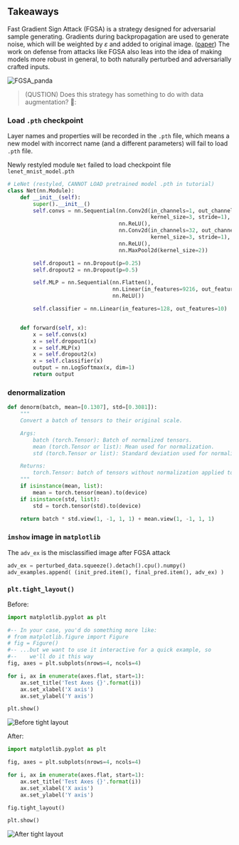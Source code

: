 ## Takeaways

Fast Gradient Sign Attack (FGSA) is a strategy designed for adversarial sample generating. Gradients during backpropagation
are used to generate noise, which will be weighted by $\varepsilon$ and added to original image. ([paper](https://arxiv.org/abs/1412.6572))
The work on defense from attacks like FGSA also leas into the idea of making models more robust in general, 
to both naturally perturbed and adversarially crafted inputs.


![FGSA_panda](https://pytorch.org/tutorials/_images/fgsm_panda_image.png)
> (QUSTION) Does this strategy has something to do with data augmentation? 🤔:


### Load `.pth` checkpoint
Layer names and properties will be recorded in the `.pth` file, which means a new model with incorrect name (and a different parameters) 
will fail to load `.pth` file.


Newly restyled module `Net` failed to load checkpoint file `lenet_mnist_model.pth`
```python
# LeNet (restyled, CANNOT LOAD pretrained model .pth in tutorial)
class Net(nn.Module):
    def __init__(self):
        super().__init__()
        self.convs = nn.Sequential(nn.Conv2d(in_channels=1, out_channels=32,
                                             kernel_size=3, stride=1),
                                   nn.ReLU(),
                                   nn.Conv2d(in_channels=32, out_channels=364,
                                             kernel_size=3, stride=1),
                                   nn.ReLU(),
                                   nn.MaxPool2d(kernel_size=2))

        self.dropout1 = nn.Dropout(p=0.25)
        self.dropout2 = nn.Dropout(p=0.5)

        self.MLP = nn.Sequential(nn.Flatten(),
                                 nn.Linear(in_features=9216, out_features=128),
                                 nn.ReLU())

        self.classifier = nn.Linear(in_features=128, out_features=10)


    def forward(self, x):
        x = self.convs(x)
        x = self.dropout1(x)
        x = self.MLP(x)
        x = self.dropout2(x)
        x = self.classifier(x)
        output = nn.LogSoftmax(x, dim=1)
        return output

```



### denormalization
```python
def denorm(batch, mean=[0.1307], std=[0.3081]):
    """
    Convert a batch of tensors to their original scale.

    Args:
        batch (torch.Tensor): Batch of normalized tensors.
        mean (torch.Tensor or list): Mean used for normalization.
        std (torch.Tensor or list): Standard deviation used for normalization.

    Returns:
        torch.Tensor: batch of tensors without normalization applied to them.
    """
    if isinstance(mean, list):
        mean = torch.tensor(mean).to(device)
    if isinstance(std, list):
        std = torch.tensor(std).to(device)

    return batch * std.view(1, -1, 1, 1) + mean.view(1, -1, 1, 1)

```



### `imshow` image in `matplotlib`
The `adv_ex` is the misclassified image after FGSA attack
```python
adv_ex = perturbed_data.squeeze().detach().cpu().numpy()
adv_examples.append( (init_pred.item(), final_pred.item(), adv_ex) )
```


### `plt.tight_layout()`
Before:
```python
import matplotlib.pyplot as plt

#-- In your case, you'd do something more like:
# from matplotlib.figure import Figure
# fig = Figure()
#-- ...but we want to use it interactive for a quick example, so 
#--    we'll do it this way
fig, axes = plt.subplots(nrows=4, ncols=4)

for i, ax in enumerate(axes.flat, start=1):
    ax.set_title('Test Axes {}'.format(i))
    ax.set_xlabel('X axis')
    ax.set_ylabel('Y axis')

plt.show()
```
![Before tight layout](https://i.stack.imgur.com/tNHym.png)



After:
```python
import matplotlib.pyplot as plt

fig, axes = plt.subplots(nrows=4, ncols=4)

for i, ax in enumerate(axes.flat, start=1):
    ax.set_title('Test Axes {}'.format(i))
    ax.set_xlabel('X axis')
    ax.set_ylabel('Y axis')

fig.tight_layout()

plt.show()

```
![After tight layout](https://i.stack.imgur.com/qGNyL.png)



